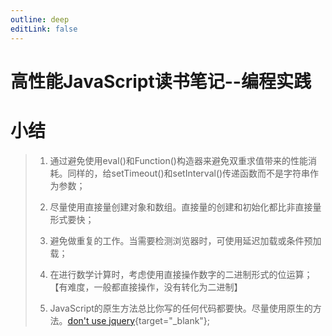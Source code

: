 ```yaml
---
outline: deep
editLink: false
---
```


# 高性能JavaScript读书笔记--编程实践

# 小结

> 1.  通过避免使用eval()和Function()构造器来避免双重求值带来的性能消耗。同样的，给setTimeout()和setInterval()传递函数而不是字符串作为参数；
>
> 2.  尽量使用直接量创建对象和数组。直接量的创建和初始化都比非直接量形式要快；
>
> 3.  避免做重复的工作。当需要检测浏览器时，可使用延迟加载或条件预加载；
>
> 4.  在进行数学计算时，考虑使用直接操作数字的二进制形式的位运算；【有难度，一般都直接操作，没有转化为二进制】
>
> 5.  JavaScript的原生方法总比你写的任何代码都要快。尽量使用原生的方法。[don't
>     use
>     jquery](https://github.com/nefe/You-Dont-Need-jQuery){target="_blank"};
      
